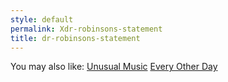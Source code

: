 ```yaml
---
style: default
permalink: Xdr-robinsons-statement
title: dr-robinsons-statement
---
```

You may also like:
[Unusual Music](http://scp-wiki.net/unusual-music)
[Every Other Day](http://scp-wiki.net/every-other-day)